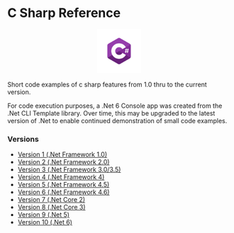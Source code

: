 # C Sharp Reference

<p align="center">
  <img src="assets/logo.png" alt="c#" width="100"/>
</p>

Short code examples of c sharp features from 1.0 thru to the current version.

For code execution purposes, a .Net 6 Console app was created from the .Net CLI Template library. Over time, this may be upgraded to the latest version of .Net to enable continued demonstration of small code examples.

### Versions

- [Version 1 (.Net Framework 1.0)](version1.md)
- [Version 2 (.Net Framework 2.0)](version2.md)
- [Version 3 (.Net Framework 3.0/3.5)](version3.md)
- [Version 4 (.Net Framework 4)](version4.md)
- [Version 5 (.Net Framework 4.5)](version5.md)
- [Version 6 (.Net Framework 4.6)](version6.md)
- [Version 7 (.Net Core 2)](version7.md)
- [Version 8 (.Net Core 3)](version8.md)
- [Version 9 (.Net 5)](version9.md)
- [Version 10 (.Net 6)](version10.md)
